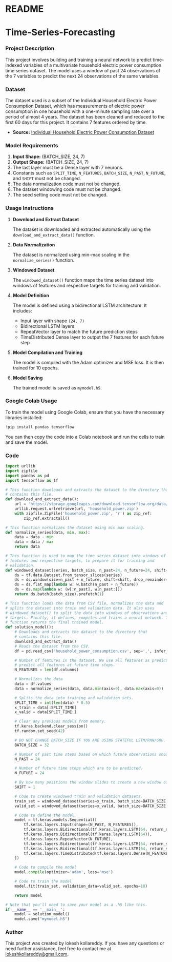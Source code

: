# README

# Time-Series-Forecasting

### Project Description

This project involves building and training a neural network to predict time-indexed variables of a multivariate household electric power consumption time series dataset. The model uses a window of past 24 observations of the 7 variables to predict the next 24 observations of the same variables.

### Dataset

The dataset used is a subset of the Individual Household Electric Power Consumption Dataset, which has measurements of electric power consumption in one household with a one-minute sampling rate over a period of almost 4 years. The dataset has been cleaned and reduced to the first 60 days for this project. It contains 7 features ordered by time.

- **Source:** [Individual Household Electric Power Consumption Dataset](https://archive.ics.uci.edu/ml/datasets/individual+household+electric+power+consumption)

### Model Requirements

1. **Input Shape:** (BATCH_SIZE, 24, 7)
2. **Output Shape:** (BATCH_SIZE, 24, 7)
3. The last layer must be a Dense layer with 7 neurons.
4. Constants such as `SPLIT_TIME`, `N_FEATURES`, `BATCH_SIZE`, `N_PAST`, `N_FUTURE`, and `SHIFT` must not be changed.
5. The data normalization code must not be changed.
6. The dataset windowing code must not be changed.
7. The seed setting code must not be changed.

### Usage Instructions

1. **Download and Extract Dataset**

   The dataset is downloaded and extracted automatically using the `download_and_extract_data()` function.

2. **Data Normalization**

   The dataset is normalized using min-max scaling in the `normalize_series()` function.

3. **Windowed Dataset**

   The `windowed_dataset()` function maps the time series dataset into windows of features and respective targets for training and validation.

4. **Model Definition**

   The model is defined using a bidirectional LSTM architecture. It includes:
   - Input layer with shape `(24, 7)`
   - Bidirectional LSTM layers
   - RepeatVector layer to match the future prediction steps
   - TimeDistributed Dense layer to output the 7 features for each future step

5. **Model Compilation and Training**

   The model is compiled with the Adam optimizer and MSE loss. It is then trained for 10 epochs.

6. **Model Saving**

   The trained model is saved as `mymodel.h5`.

### Google Colab Usage

To train the model using Google Colab, ensure that you have the necessary libraries installed:

```python
!pip install pandas tensorflow
```

You can then copy the code into a Colab notebook and run the cells to train and save the model.

### Code

```python
import urllib
import zipfile
import pandas as pd
import tensorflow as tf

# This function downloads and extracts the dataset to the directory that
# contains this file.
def download_and_extract_data():
    url = 'https://storage.googleapis.com/download.tensorflow.org/data/certificate/household_power.zip'
    urllib.request.urlretrieve(url, 'household_power.zip')
    with zipfile.ZipFile('household_power.zip', 'r') as zip_ref:
        zip_ref.extractall()

# This function normalizes the dataset using min max scaling.
def normalize_series(data, min, max):
    data = data - min
    data = data / max
    return data

# This function is used to map the time series dataset into windows of
# features and respective targets, to prepare it for training and
# validation. 
def windowed_dataset(series, batch_size, n_past=24, n_future=24, shift=1):
    ds = tf.data.Dataset.from_tensor_slices(series)
    ds = ds.window(size=n_past + n_future, shift=shift, drop_remainder=True)
    ds = ds.flat_map(lambda w: w.batch(n_past + n_future))
    ds = ds.map(lambda w: (w[:n_past], w[n_past:]))
    return ds.batch(batch_size).prefetch(1)

# This function loads the data from CSV file, normalizes the data and
# splits the dataset into train and validation data. It also uses
# windowed_dataset() to split the data into windows of observations and
# targets. Finally, it defines, compiles and trains a neural network. This
# function returns the final trained model.
def solution_model():
    # Downloads and extracts the dataset to the directory that
    # contains this file.
    download_and_extract_data()
    # Reads the dataset from the CSV.
    df = pd.read_csv('household_power_consumption.csv', sep=',', infer_datetime_format=True, index_col='datetime', header=0)

    # Number of features in the dataset. We use all features as predictors to
    # predict all features at future time steps.
    N_FEATURES = len(df.columns)

    # Normalizes the data
    data = df.values
    data = normalize_series(data, data.min(axis=0), data.max(axis=0))

    # Splits the data into training and validation sets.
    SPLIT_TIME = int(len(data) * 0.5)
    x_train = data[:SPLIT_TIME]
    x_valid = data[SPLIT_TIME:]

    # Clear any previous models from memory.
    tf.keras.backend.clear_session()
    tf.random.set_seed(42)

    # DO NOT CHANGE BATCH_SIZE IF YOU ARE USING STATEFUL LSTM/RNN/GRU.
    BATCH_SIZE = 32

    # Number of past time steps based on which future observations should be predicted.
    N_PAST = 24

    # Number of future time steps which are to be predicted.
    N_FUTURE = 24

    # By how many positions the window slides to create a new window of observations.
    SHIFT = 1

    # Code to create windowed train and validation datasets.
    train_set = windowed_dataset(series=x_train, batch_size=BATCH_SIZE, n_past=N_PAST, n_future=N_FUTURE, shift=SHIFT)
    valid_set = windowed_dataset(series=x_valid, batch_size=BATCH_SIZE, n_past=N_PAST, n_future=N_FUTURE, shift=SHIFT)

    # Code to define the model.
    model = tf.keras.models.Sequential([
        tf.keras.layers.Input(shape=(N_PAST, N_FEATURES)),
        tf.keras.layers.Bidirectional(tf.keras.layers.LSTM(64, return_sequences=True)),
        tf.keras.layers.Bidirectional(tf.keras.layers.LSTM(64)),
        tf.keras.layers.RepeatVector(N_FUTURE),
        tf.keras.layers.Bidirectional(tf.keras.layers.LSTM(64, return_sequences=True)),
        tf.keras.layers.Bidirectional(tf.keras.layers.LSTM(64, return_sequences=True)),
        tf.keras.layers.TimeDistributed(tf.keras.layers.Dense(N_FEATURES))
    ])

    # Code to compile the model
    model.compile(optimizer='adam', loss='mse')

    # Code to train the model
    model.fit(train_set, validation_data=valid_set, epochs=10)

    return model

# Note that you'll need to save your model as a .h5 like this.
if __name__ == '__main__':
    model = solution_model()
    model.save("mymodel.h5")
```

### Author

This project was created by lokesh kollareddy. If you have any questions or need further assistance, feel free to contact me at lokeshkollareddy@gmail.com.
